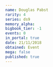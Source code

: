 ```yaml
---
name: Douglas Pabst
rarity: 4
series: ds9
memory_alpha:
bigbook_tier: -1
events: 0
in_portal: true
date: 21/11/2018
obtained: Event
mega: false
published: true
---
```



